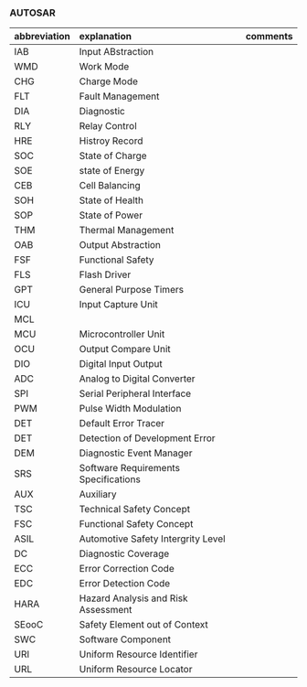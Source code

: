 ### AUTOSAR


|abbreviation   |explanation            |comments       |
|:----------    |:-------               |:------:       |
|IAB           	|Input ABstraction	|               |
|WMD		|Work Mode		|               |
|CHG		|Charge Mode		|               |
|FLT		|Fault Management	|               |
|DIA		|Diagnostic		|               |
|RLY		|Relay Control		|               |
|HRE		|Histroy Record		|		|
|SOC		|State of Charge	|		|
|SOE		|state of Energy	|		|
|CEB		|Cell Balancing		|		|
|SOH		|State of Health	|		|
|SOP		|State of Power		|		|
|THM		|Thermal Management	|		|
|OAB		|Output Abstraction	|		|
|FSF		|Functional Safety	|		|
|FLS		|Flash Driver		|		|
|GPT		|General Purpose Timers	|		|
|ICU		|Input Capture Unit	|		|
|MCL		|			|		|
|MCU		|Microcontroller Unit	|		|
|OCU		|Output Compare Unit	|		|
|DIO		|Digital Input Output	|		|
|ADC		|Analog to Digital Converter|		|
|SPI		|Serial Peripheral Interface|		|
|PWM		|Pulse Width Modulation	|		|
|DET		|Default Error Tracer	|		|
|DET		|Detection of Development Error|	|
|DEM		|Diagnostic Event Manager|		|
|SRS		|Software Requirements Specifications|	|
|AUX		|Auxiliary		|		|
|TSC		|Technical Safety Concept|		|
|FSC		|Functional Safety Concept|		|
|ASIL		|Automotive Safety Intergrity Level|	|
|DC		|Diagnostic Coverage	|		|
|ECC		|Error Correction Code	|		|
|EDC		|Error Detection Code	|		|
|HARA		|Hazard Analysis and Risk Assessment|	|
|SEooC		|Safety Element out of Context|		|
|SWC		|Software Component	|		|
|URI		|Uniform Resource Identifier|		|
|URL		|Uniform Resource Locator|		|


